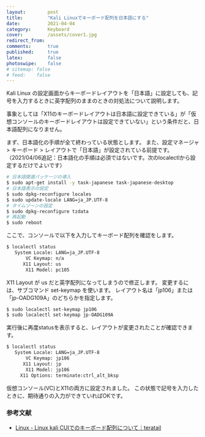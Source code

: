```yaml
---
layout:        post
title:         "Kali Linuxでキーボード配列を日本語にする"
date:          2021-04-04
category:      Keyboard
cover:         /assets/cover1.jpg
redirect_from:
comments:      true
published:     true
latex:         false
photoswipe:    false
# sitemap: false
# feed:    false
---
```


Kali Linux の設定画面からキーボードレイアウトを「日本語」に設定しても、記号を入力するときに英字配列のままのときの対処法について説明します。

事象としては「X11のキーボードレイアウトは日本語に設定できている」が「仮想コンソールのキーボードレイアウトは設定できていない」という条件だと、日本語配列になりません。

まず、日本語化の手順が全て終わっている状態とします。
また、設定マネージャ > キーボード > レイアウトで「日本語」が設定されている前提です。
（2021/04/06追記：日本語化の手順は必須ではないです。次のlocalectlから設定するだけでよいです）

```bash
# 日本語関連パッケージの導入
$ sudo apt-get install -y task-japanese task-japanese-desktop
# 日本語表示の設定
$ sudo dpkg-reconfigure locales
$ sudo update-locale LANG=ja_JP.UTF-8
# タイムゾーンの設定
$ sudo dpkg-reconfigure tzdata
# 再起動
$ sudo reboot
```

ここで、コンソールで以下を入力してキーボード配列を確認をします。

```bash
$ localectl status
   System Locale: LANG=ja_JP.UTF-8
       VC Keymap: n/a
      X11 Layout: us
       X11 Model: pc105
```

X11 Layout が us だと英字配列になってしまうので修正します。
変更するには、サブコマンド set-keymap を使います。
レイアウト名は「jp106」または「jp-OADG109A」のどちらかを指定します。

```bash
$ sudo localectl set-keymap jp106
$ sudo localectl set-keymap jp-OADG109A
```

実行後に再度statusを表示すると、レイアウトが変更されたことが確認できます。

```bash
$ localectl status
   System Locale: LANG=ja_JP.UTF-8
       VC Keymap: jp106
      X11 Layout: jp
       X11 Model: jp106
     X11 Options: terminate:ctrl_alt_bksp
```

仮想コンソール(VC)とX11の両方に設定されました。
この状態で記号を入力したときに、期待通りの入力ができていればOKです。


### 参考文献

- [Linux - Linux kali CUIでのキーボード配列について｜teratail](https://teratail.com/questions/273602)

